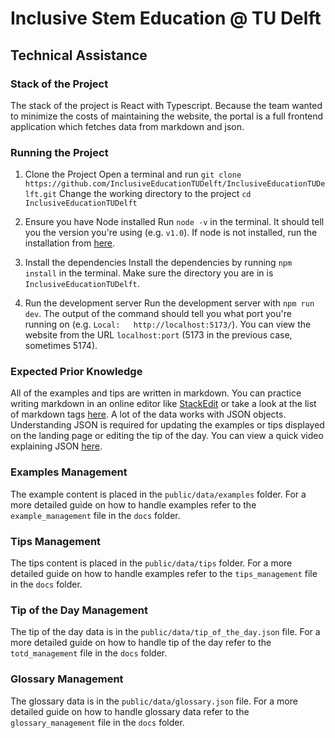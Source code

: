 # Inclusive Stem Education @ TU Delft

## Technical Assistance
### Stack of the Project
The stack of the project is React with Typescript. Because the team wanted to minimize the costs of maintaining the website, the portal is a full frontend application which fetches data from markdown and json.

### Running the Project
1. Clone the Project
Open a terminal and run `git clone https://github.com/InclusiveEducationTUDelft/InclusiveEducationTUDelft.git`
Change the working directory to the project `cd InclusiveEducationTUDelft`

2. Ensure you have Node installed
Run `node -v` in the terminal. It should tell you the version you're using (e.g. `v1.0`).
If node is not installed, run the installation from [here](https://nodejs.org/en/download/prebuilt-installer).

3. Install the dependencies
Install the dependencies by running `npm install` in the terminal. Make sure the directory you are in is `InclusiveEducationTUDelft`.

4. Run the development server
Run the development server with `npm run dev`. 
The output of the command should tell you what port you're running on (e.g. `Local:   http://localhost:5173/`).
You can view the website from the URL `localhost:port` (5173 in the previous case, sometimes 5174).

### Expected Prior Knowledge
All of the examples and tips are written in markdown. You can practice writing markdown in an online editor like [StackEdit](https://stackedit.io/) or take a look at the list of markdown tags [here](https://www.markdownguide.org/basic-syntax/).
A lot of the data works with JSON objects. Understanding JSON is required for updating the examples or tips displayed on the landing page or editing the tip of the day. You can view a quick video explaining JSON [here](https://www.youtube.com/watch?v=7mj-p1Os6QA).

### Examples Management
The example content is placed in the `public/data/examples` folder.
For a more detailed guide on how to handle examples refer to the `example_management` file in the `docs` folder.

### Tips Management
The tips content is placed in the `public/data/tips` folder.
For a more detailed guide on how to handle examples refer to the `tips_management` file in the `docs` folder.

### Tip of the Day Management
The tip of the day data is in the `public/data/tip_of_the_day.json` file.
For a more detailed guide on how to handle tip of the day refer to the `totd_management` file in the `docs` folder.

### Glossary Management
The glossary data is in the `public/data/glossary.json` file.
For a more detailed guide on how to handle glossary data refer to the `glossary_management` file in the `docs` folder.
